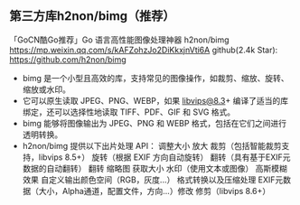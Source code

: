 ## 第三方库h2non/bimg（推荐）
「GoCN酷Go推荐」Go 语言高性能图像处理神器 h2non/bimg
  https://mp.weixin.qq.com/s/kAFZohzJo2DiKkxjnVti6A
github(2.4k Star):
  https://github.com/h2non/bimg

* bimg 是一个小型且高效的库，支持常见的图像操作，如裁剪、缩放、旋转、缩放或水印。
* 它可以原生读取 JPEG、PNG、WEBP，如果 libvips@8.3+ 编译了适当的库绑定，还可以选择性地读取 TIFF、PDF、GIF 和 SVG 格式。
* bimg 能够将图像输出为 JPEG、PNG 和 WEBP 格式，包括在它们之间进行透明转换。
* h2non/bimg 提供以下出片处理 API：
  调整大小
  放大
  裁剪（包括智能裁剪支持，libvips 8.5+）
  旋转（根据 EXIF 方向自动旋转）
  翻转（具有基于EXIF元数据的自动翻转）
  翻转
  缩略图
  获取大小
  水印（使用文本或图像）
  高斯模糊效果
  自定义输出颜色空间（RGB，灰度...）
  格式转换以及压缩处理
  EXIF元数据（大小，Alpha通道，配置文件，方向...）修改
  修剪（libvips 8.6+）
